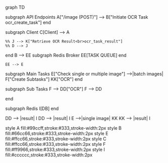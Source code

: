 graph TD

subgraph API Endpoints
    A["/image (POST)"] --> B["Initiate OCR Task<br>ocr_create_task"]
end

subgraph Client
    C[Client] --> A

    %% J --> K["Retrieve OCR Result<br>ocr_task_result"]
    %% D --> J
end
    B --> EE
subgraph Redis Broker
 EE[TASK QUEUE]
end

    EE --> E


subgraph Main Tasks
    E["Check single or multiple image"] -->|batch images| F["Create Subtasks"]
    KK["OCR"]
end

subgraph Sub Tasks
    F --> DD["OCR"]
    F --> DD
    
end

subgraph Redis
     I[DB]
end

DD --> |result| I
DD --> |result| I
E -->|single image| KK
KK --> |result| I


style A fill:#99ccff,stroke:#333,stroke-width:2px
style B fill:#66cc66,stroke:#333,stroke-width:2px
style E fill:#ffcc66,stroke:#333,stroke-width:2px
style C fill:#ffcc66,stroke:#333,stroke-width:2px
style F fill:#ff9966,stroke:#333,stroke-width:2px
style I fill:#cccccc,stroke:#333,stroke-width:2px

